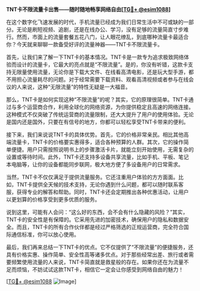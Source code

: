 **TNT卡不限流量卡出售——随时随地畅享网络自由[[TG💪+ @esim1088](https://t.me/s/esim1088)]**

在这个数字化飞速发展的时代，手机流量已经成为我们日常生活中不可或缺的一部分。无论是刷短视频、追剧，还是在线办公、学习，没有足够的流量简直寸步难行。然而，市面上的流量套餐五花八门，让人眼花缭乱，到底哪种流量卡最适合你？今天就来聊聊一款备受好评的流量神器——TNT卡不限流量卡。

首先，让我们来了解一下TNT卡的基本情况。TNT卡是一款专为追求极致网络体验而设计的流量卡，它最大的亮点就是“不限流量”。是的，你没有听错，这款卡支持无限量使用流量，无论你是下载大文件、在线看高清电影，还是玩大型手游，都不用担心流量耗尽的问题。对于经常需要下载资料、观看高清视频或者参与在线会议的人来说，这种“无限流量”的特性无疑是一大福音。

那么，TNT卡是如何实现这种“不限流量”的呢？其实，它的原理很简单。TNT卡通过与多个运营商合作，利用全球化的网络资源，为你提供稳定且高速的网络连接。这种模式不仅突破了传统运营商的流量限制，还大大提升了用户的使用体验。无论是国内还是国外，只要在有信号的地方，你都可以轻松享受TNT卡带来的便利。

接下来，我们来说说TNT卡的具体优势。首先，它的价格非常亲民。相比其他高端流量卡，TNT卡的价格要实惠得多，适合各种预算的人群。其次，它的操作简单便捷。用户只需按照说明书上的步骤激活卡片，就能立刻开始使用，无需复杂的设置或等待时间。此外，TNT卡还支持多设备共享流量，比如手机、平板、笔记本电脑等，让你的设备都能同步联网，极大地方便了多设备用户的日常需求。

当然，TNT卡不仅仅满足于提供流量服务。它还注重用户体验的方方面面。比如，TNT卡提供全天候的技术支持，无论你遇到什么问题，都可以随时联系客服，获得专业的解答和帮助。同时，TNT卡还会定期推出各种优惠活动，让用户以更划算的价格享受到更多优质的服务。

说到这里，可能有人会问：“这么好的东西，会不会有什么隐藏的风险？”其实，TNT卡的安全性是有保障的。它采用先进的加密技术，确保用户的隐私和数据安全。而且，TNT卡的所有合作伙伴都是经过严格筛选的正规运营商，完全符合国际通信标准，你可以放心使用。

最后，我们再来总结一下TNT卡的优点。它不仅提供了“不限流量”的便捷服务，还具有价格实惠、操作简单、安全性高等诸多优点。对于那些经常出差、旅行或者需要频繁使用流量的人来说，TNT卡简直就是救星般的存在。如果你还在为流量不足而烦恼，不妨试试这款TNT卡，相信它一定会让你感受到网络自由的魅力！

[[TG💪+ @esim1088](https://t.me/s/esim1088) ![Image](https://i.postimg.cc/4NQfJmqS/Snipaste-2025-05-13-00-14-12.png)]